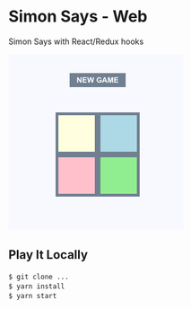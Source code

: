 # Simon Says - Web

Simon Says with React/Redux hooks

![alt text](./assets/sample.png)

## Play It Locally

```bash
$ git clone ...
$ yarn install
$ yarn start
```
